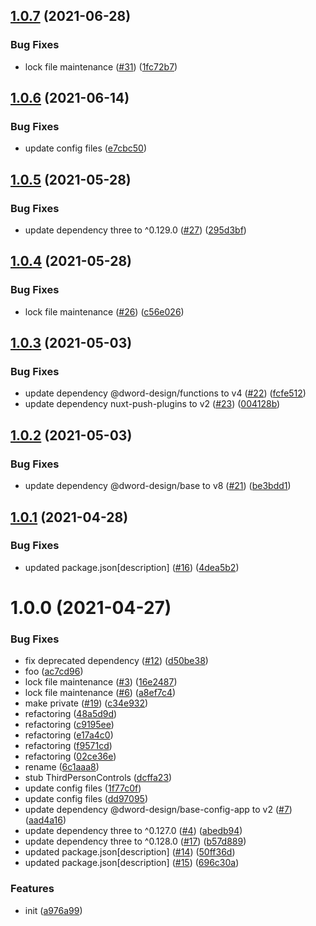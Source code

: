 ## [1.0.7](https://github.com/dword-design/test-nuxt-three/compare/v1.0.6...v1.0.7) (2021-06-28)


### Bug Fixes

* lock file maintenance ([#31](https://github.com/dword-design/test-nuxt-three/issues/31)) ([1fc72b7](https://github.com/dword-design/test-nuxt-three/commit/1fc72b7289177c22a55273b2634f8870cefbc323))

## [1.0.6](https://github.com/dword-design/test-nuxt-three/compare/v1.0.5...v1.0.6) (2021-06-14)


### Bug Fixes

* update config files ([e7cbc50](https://github.com/dword-design/test-nuxt-three/commit/e7cbc503374c29f5bcf12f0eb6d39aaa58af278b))

## [1.0.5](https://github.com/dword-design/test-nuxt-three/compare/v1.0.4...v1.0.5) (2021-05-28)


### Bug Fixes

* update dependency three to ^0.129.0 ([#27](https://github.com/dword-design/test-nuxt-three/issues/27)) ([295d3bf](https://github.com/dword-design/test-nuxt-three/commit/295d3bffa327885043037361db385590982d12ff))

## [1.0.4](https://github.com/dword-design/test-nuxt-three/compare/v1.0.3...v1.0.4) (2021-05-28)


### Bug Fixes

* lock file maintenance ([#26](https://github.com/dword-design/test-nuxt-three/issues/26)) ([c56e026](https://github.com/dword-design/test-nuxt-three/commit/c56e02642c1f92decdc2dd8c612a6fb5c1b86f62))

## [1.0.3](https://github.com/dword-design/test-nuxt-three/compare/v1.0.2...v1.0.3) (2021-05-03)


### Bug Fixes

* update dependency @dword-design/functions to v4 ([#22](https://github.com/dword-design/test-nuxt-three/issues/22)) ([fcfe512](https://github.com/dword-design/test-nuxt-three/commit/fcfe512cf276d5346e3043d5d9f970148e259d1f))
* update dependency nuxt-push-plugins to v2 ([#23](https://github.com/dword-design/test-nuxt-three/issues/23)) ([004128b](https://github.com/dword-design/test-nuxt-three/commit/004128b1a3bdf66bd243ea4649bb67f8603e612a))

## [1.0.2](https://github.com/dword-design/test-nuxt-three/compare/v1.0.1...v1.0.2) (2021-05-03)


### Bug Fixes

* update dependency @dword-design/base to v8 ([#21](https://github.com/dword-design/test-nuxt-three/issues/21)) ([be3bdd1](https://github.com/dword-design/test-nuxt-three/commit/be3bdd156608bf655fa077bdfa70ffe4d23cecce))

## [1.0.1](https://github.com/dword-design/test-nuxt-three/compare/v1.0.0...v1.0.1) (2021-04-28)


### Bug Fixes

* updated package.json[description] ([#16](https://github.com/dword-design/test-nuxt-three/issues/16)) ([4dea5b2](https://github.com/dword-design/test-nuxt-three/commit/4dea5b2f64494e1825cf105aa3334b7213fcdadf))

# 1.0.0 (2021-04-27)


### Bug Fixes

* fix deprecated dependency ([#12](https://github.com/dword-design/test-nuxt-three/issues/12)) ([d50be38](https://github.com/dword-design/test-nuxt-three/commit/d50be3820b05cce11b8468fbddd9d19798370c70))
* foo ([ac7cd96](https://github.com/dword-design/test-nuxt-three/commit/ac7cd96b5cce104330e61e7ff7eeb9eaed561ed4))
* lock file maintenance ([#3](https://github.com/dword-design/test-nuxt-three/issues/3)) ([16e2487](https://github.com/dword-design/test-nuxt-three/commit/16e24878822e16a35625850625f5266c17423a5d))
* lock file maintenance ([#6](https://github.com/dword-design/test-nuxt-three/issues/6)) ([a8ef7c4](https://github.com/dword-design/test-nuxt-three/commit/a8ef7c4247a352fbb08c95ea1163e1c8ea0ea7a4))
* make private ([#19](https://github.com/dword-design/test-nuxt-three/issues/19)) ([c34e932](https://github.com/dword-design/test-nuxt-three/commit/c34e932d99c9eabbd6750201fcc1a4b7248ac466))
* refactoring ([48a5d9d](https://github.com/dword-design/test-nuxt-three/commit/48a5d9dd7ebc453b1ef880c8148e1e7d1126420f))
* refactoring ([c9195ee](https://github.com/dword-design/test-nuxt-three/commit/c9195ee9cdf15a84e3de8d07de5830c9df34937a))
* refactoring ([e17a4c0](https://github.com/dword-design/test-nuxt-three/commit/e17a4c02650bc44f5e4a91f67a02c2d3060e0520))
* refactoring ([f9571cd](https://github.com/dword-design/test-nuxt-three/commit/f9571cd004a8c21738c091e6d1f8eec5ef6fc5fd))
* refactoring ([02ce36e](https://github.com/dword-design/test-nuxt-three/commit/02ce36e7041c74db709f951333551ee7036a698e))
* rename ([6c1aaa8](https://github.com/dword-design/test-nuxt-three/commit/6c1aaa868e66fdeab40c60392a51438913398d55))
* stub ThirdPersonControls ([dcffa23](https://github.com/dword-design/test-nuxt-three/commit/dcffa232ffa640ad9953d48469e41c0d493cb548))
* update config files ([1f77c0f](https://github.com/dword-design/test-nuxt-three/commit/1f77c0f199c0bb5d7931606224de8b431e70eb71))
* update config files ([dd97095](https://github.com/dword-design/test-nuxt-three/commit/dd970950efbb2503265c0785d0d4871a168bebbb))
* update dependency @dword-design/base-config-app to v2 ([#7](https://github.com/dword-design/test-nuxt-three/issues/7)) ([aad4a16](https://github.com/dword-design/test-nuxt-three/commit/aad4a16a50c6f19787b10d5171dad310feeed302))
* update dependency three to ^0.127.0 ([#4](https://github.com/dword-design/test-nuxt-three/issues/4)) ([abedb94](https://github.com/dword-design/test-nuxt-three/commit/abedb944e7351405bf31e3c6dc4fd7fa56e51c6a))
* update dependency three to ^0.128.0 ([#17](https://github.com/dword-design/test-nuxt-three/issues/17)) ([b57d889](https://github.com/dword-design/test-nuxt-three/commit/b57d889b49a85d2a8f3a7de6a7aadd123f7db31f))
* updated package.json[description] ([#14](https://github.com/dword-design/test-nuxt-three/issues/14)) ([50ff36d](https://github.com/dword-design/test-nuxt-three/commit/50ff36d364af891b42b49ffe13f408be28f3dcb4))
* updated package.json[description] ([#15](https://github.com/dword-design/test-nuxt-three/issues/15)) ([696c30a](https://github.com/dword-design/test-nuxt-three/commit/696c30a41a8daf1728989ec60bed8feb31652aa3))


### Features

* init ([a976a99](https://github.com/dword-design/test-nuxt-three/commit/a976a9911fab4eba13019ed2445d455100e404a7))
